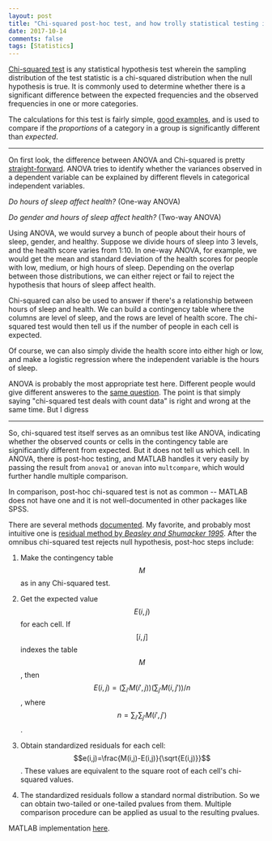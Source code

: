 ```yaml
---
layout: post
title: "Chi-squared post-hoc test, and how trolly statistical testing is"
date: 2017-10-14
comments: false
tags: [Statistics]
---
```


[Chi-squared test](https://en.wikipedia.org/wiki/Chi-squared_test) is any statistical hypothesis test wherein the sampling distribution of the test statistic is a chi-squared distribution when the null hypothesis is true. It is commonly used to determine whether there is a significant difference between the expected frequencies and the observed frequencies in one or more categories.

The calculations for this test is fairly simple, [good examples](https://onlinecourses.science.psu.edu/statprogram/node/158), and is used to compare if the *proportions* of a category in a group is significantly different than *expected*.

---------------------------
On first look, the difference between ANOVA and Chi-squared is pretty [straight-forward](http://researchbasics.education.uconn.edu/anova_regression_and_chi-square/). ANOVA tries to identify whether the variances observed in a dependent variable can be explained by different flevels in categorical independent variables.

*Do hours of sleep affect health?* (One-way ANOVA)

*Do gender and hours of sleep affect health?* (Two-way ANOVA)

Using ANOVA, we would survey a bunch of people about their hours of sleep, gender, and healthy. Suppose we divide hours of sleep into 3 levels, and the health score varies from 1:10. In one-way ANOVA, for example, we would get the mean and standard deviation of the health scores for people with low, medium, or high hours of sleep. Depending on the overlap between those distributions, we can either reject or fail to reject the hypothesis that hours of sleep affect health.

Chi-squared can also be used to answer if there's a relationship between hours of sleep and health. We can build a contingency table where the columns are level of sleep, and the rows are level of health score. The chi-squared test would then tell us if the number of people in each cell is expected.

Of course, we can also simply divide the health score into either high or low, and make a logistic regression where the independent variable is the hours of sleep.

ANOVA is probably the most appropriate test here. Different people would give different answeres to the [same question](https://www.researchgate.net/post/Is_this_an_ANOVA_or_Chi-Square_problem). The point is that simply saying "chi-squared test deals with count data" is right and wrong at the same time. But I digress

-----------------------------

So, chi-squared test itself serves as an omnibus test like ANOVA, indicating whether the observed counts or cells in the contingency table are significantly different from expected. But it does not tell us which cell. In ANOVA, there is post-hoc testing, and MATLAB handles it very easily by passing the result from `anova1` or `anovan` into `multcompare`, which would further handle multiple comparison.

In comparison, post-hoc chi-squared test is not as common -- MATLAB does not have one and it is not well-documented in other packages like SPSS.

There are several methods [documented](http://pareonline.net/getvn.asp?v=20&n=8). My favorite, and probably most intuitive one is [residual method by *Beasley and Shumacker 1995*](http://www.soph.uab.edu/statgenetics/people/mbeasley/Beasley-Schumacker-1995-JXE-CTA.pdf). After the omnibus chi-squared test rejects null hypothesis, post-hoc steps include:

1. Make the contingency table $$M$$ as in any Chi-squared test.

2. Get the expected value $$E(i,j)$$ for each cell. If $$[i,j]$$ indexes the table $$M$$, then $$E(i,j)=(\sum_{i'}M(i',j))( \sum_{j'}M(i,j')) / n$$, where $$n=\sum_{i'}\sum_{j'}M(i',j')$$.

3. Obtain standardized residuals for each cell: $$e(i,j)=\frac{M(i,j)-E(i,j)}{\sqrt{E(i,j)}}$$. These values are equivalent to the square root of each cell's chi-squared values.

4. The standardized residuals follow a standard normal distribution. So we can obtain two-tailed or one-tailed pvalues from them. Multiple comparison procedure can be applied as usual to the resulting pvalues.

MATLAB implementation [here](https://github.com/allenyin/util_scripts/blob/master/chi_squared.m).

